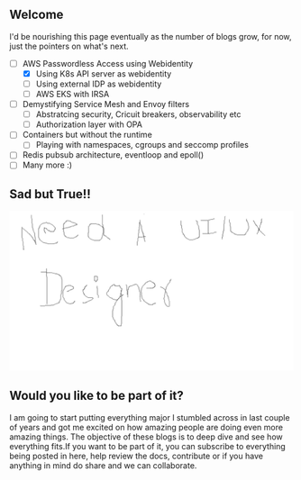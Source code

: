 ## Welcome

I'd be nourishing this page eventually as the number of blogs grow, for now, just the pointers on what's next.

- [ ] AWS Passwordless Access using Webidentity
    * [x] Using K8s API server as webidentity
    * [ ] Using external IDP as webidentity
    * [ ] AWS EKS with IRSA
- [ ] Demystifying Service Mesh and Envoy filters
    * [ ] Abstratcing security, Cricuit breakers, observability etc
    * [ ] Authorization layer with OPA
- [ ] Containers but without the runtime
    * [ ] Playing with namespaces, cgroups and seccomp profiles
- [ ] Redis pubsub architecture, eventloop and epoll()
- [ ] Many more :)

## Sad but True!!

![Need a designer](assets/home/home_page.png)

## Would you like to be part of it?

I am going to start putting everything major I stumbled across in last couple of years and got me excited on how amazing people are doing even more amazing things. The objective of these blogs is to deep dive and see how everything fits.If you want to be part of it, you can subscribe to everything being posted in here, help review the docs, contribute or if you have anything in mind do share and we can collaborate.

